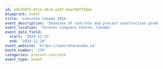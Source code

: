 ```yaml
---
id: e9b7b875-d7ce-44c6-a187-daa79df326be
blueprint: event
title: 'Concrete Canada 2024'
event_description: 'Showcase of concrete and precast construction products'
event_location: 'Toronto Congress Centre, Canada'
event_date_field:
  start: '2024-11-27'
  end: '2024-11-29'
event_website: 'https://concretecanada.ca'
booth_number: '276'
categories: precast-concrete
event_type: event
---
```

